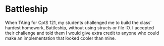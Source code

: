 # Battleship
When TAing for CptS 121, my students challenged me to build the class' hardest homework, Battleship, without using structs or file IO. I accepted their challenge and told them I would give extra credit to anyone who could make an implementation that looked cooler than mine.
